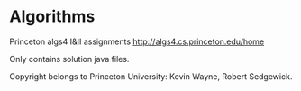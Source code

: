 # Algorithms
 Princeton algs4 I&II assignments
 http://algs4.cs.princeton.edu/home

 Only contains solution java files.

 Copyright belongs to Princeton University: Kevin Wayne, Robert Sedgewick.

